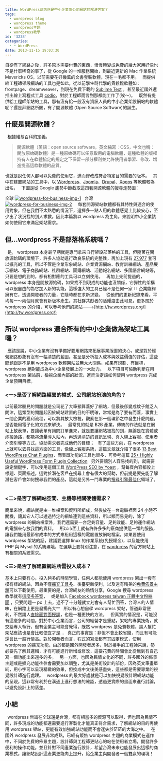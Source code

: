 ```yaml
---
title: WordPress部落格是中小企業架公司網站的解決方案？
tags:
  - wordpress blog
  - wordpress theme
  - wordpress主題
  - wordpress教學
id: '3238'
categories:
  - - WordPress
date: 2013-11-15 19:03:30
---
```


自從有了網路之後，許多原本需要付費的東西，慢慢轉變成免費的給大家用好像也不是什麼稀奇的事了，從 Google 的一堆服務開始，到最近更新的 Mac 作業系統 Mavericks OS，以前需要花好幾萬的文書套裝軟體，現在一毛都不用。   而提供給工程師架設網站的工具也是如此，從以前學生時代學的貴鬆鬆軟體如： frontpage、dreamweaver，到現在免費下載的 [Sublime Text](http://www.sublimetext.com/2) ，甚至最近國外還推出線上寫程式工具 [codio](https://codio.com/)，對於工程師而言到那都能工作了(唉～)。   既然有提供給工程師架站的工具，那有沒有給一般沒有資訊人員的中小企業架設網站的軟體呢？還是拜網路所賜，有了開源軟體 (Open Source Software)的誕生。  

## 什麼是開源軟體？

  根據維基百科的定義，

> 開源軟體（英語：open source software，英文縮寫：OSS，中文也稱：開放原始碼軟體）是一種原始碼可以任意取用的電腦軟體，這種軟體的版權持有人在軟體協定的規定之下保留一部分權利並允許使用者學習、修改、增進提高這款軟體的品質。

也就是說任何人都可以免費的使用它，進而修改成符合特定目的需要的版本。   其中在建置網站的工具中，以 [Wordpress](http://tw.wordpress.org/)、[Joomla](http://www.joomla.org.tw/)、[Drupal](http://drupaltaiwan.org/)、[Xoops](http://xoops.tnc.edu.tw/) 等軟體較為出名，   下圖是從 Google 趨勢中節截取這四套開源軟體的搜尋走勢圖：
<!-- more -->
全球 [![wordpress-for-business-img-1](https://oberonlai.blog/wp-content/uploads/2013/11/wordpress-for-business-img-1.jpg)](https://oberonlai.blog/wp-content/uploads/2013/11/wordpress-for-business-img-1.jpg)   台灣 [![wordpress-for-business-img-2](https://oberonlai.blog/wp-content/uploads/2013/11/wordpress-for-business-img-2.jpg)](https://oberonlai.blog/wp-content/uploads/2013/11/wordpress-for-business-img-2.jpg)     每套開源架站軟體都有其特性與適合的使用對象，但在我們不太熟悉的情況下，選擇多一點人用的軟體感覺上比較安心，至少出了狀況找的到人求救，因此本篇將以 wordpress 為主角，來說明中小企業該如何使用它來滿足架站需求。  

## 但...wordpress 不是部落格系統嗎？

  是， wordpress 本身最早期就是專門拿來自行架設部落格的工具，但隨著在開放源始碼的環境下，許多人協助進行改良系統的完整性，再加上現有 [27,977](http://wordpress.org/plugins/) 套可以擴充的工具，所以不管是企業形象網站、企業資源網站、教育訓練網站、產品展示網站、電子商務網站、社群網站、團購網站、活動報名網站、多國語言網站等，只要是想的到的，都有相對應的工具可以立刻使用。   再加上先前提過的， wordpress 本身是開放源始碼，如果找不到現成的功能也沒關係，它彈性的架構可以很自由的為它加入新的功能，這樣強大的工具已經不是任何一家 IT 企業能夠擁有它，透過開發者的力量，它隨時都在求新求變。   從他們的更新紀錄來看，平均每一～兩個月就會有新版本產生，其社群共獻者的活耀度由此可見，更多關於 wordpress 的介紹，可以參考他們的網站--->[http://tw.wordpress.org/](http://tw.wordpress.org/)  

## 所以 wordpress 適合所有的中小企業做為架站工具囉？

  應該是說，中小企業有沒有準備好要用網路來拓展事業版圖的決心，或是對於經營網路形象有沒有一幅清楚的藍圖，甚至是分析投入成本與效益價值的評估，這些問題跟是不是用 wordpress 軟體架站並無太大關係，如果有規劃、有目標， wordpress 絕對能成為中小企業發展上的一大助力。   以下項目可協助判斷在用 wordpress 架站前，檢視企業內部的狀況，進而決定該如何使用 wordpress 完成企業預期目標。  

### <一>是否了解網路經營的模式、公司網站扮演的角色？

以前最常聽見的問題就是公司花了大筆預算蓋好了網站，但最後卻變成蚊子館乏人問津，這類型的問題起因於網站建置的目的不明確，常常是為了要有而蓋，事實上一間企業的獲利流程，可以將其放大檢視，觀察在那一個環節之中發生什麼問題，是否能用電子化的方式來解決。   最常見的就是 B2B 產業，傳統的作法就是在網站上放表單，要讓表單有詢問訂單進來，就是要讓網站被找的到，無論是在實體或虛擬通路，都能將流量導入站內，再透過清楚的資訊呈現、真人線上客服、使用者介面引導等方式，協助需求者完成他們的目標；   有了這些方向，在 wordpress 上就可以去尋找這方面的工具，像線上客服系統，這篇文章就介紹了很多 [13 Best WordPress Chat Plugins](http://www.smashingapps.com/2013/05/31/13-best-wordpress-chat-plugins.html "Permanent Link to 13 Best WordPress Chat Plugins")，而表單功能的工具也很多，可參考這篇 [25+ Highly Useful WordPress Form Plugin Collection](http://www.tripwiremagazine.com/2013/06/wordpress-form-plugin-collection.html)   另外要讓別人容易找的到，就需要設定關鍵字，可以使用這個工具 [WordPress SEO by Yoast](http://wordpress.org/plugins/wordpress-seo/) ，幫每頁內容都設上標題、頁面描述，這對於潛在客戶在搜尋上會有很大的幫助，但前提是要先能了解潛在客戶會如何搜尋我們的產品，這就是另外一門專業的[搜尋引擎最佳化](http://goo.gl/Q7Oizl)領域了。  

### <二>是否了解網站空間、主機等相關硬體需求？

簡單來說，網站就是由一堆檔案和資料所組成，然後放在一台電腦裡面 24 小時不關機，讓其它人可以透過特定的網址連到這些資料，所以顯而易見的，除了 wordpress 的網站檔案外，我們還需要一台足夠容量、足夠效能、足夠運作網站的電腦來存放我們的資料。   所以市面上就有許許多多的廠商提供這一類的服務，讓我們能用最節省成本的方式來租用這樣的電腦置放網站檔案，如果要使用 wordpress 架站的話，建議要選擇 linux 的作業系統(免授權金)，以及能使用 PHP 與 Mysql 的系統環境，在選購上要特別注意，在 [wordpress](http://tw.wordpress.org/) 的官方網站上有相關的系統需求。  

### <三>是否了解建置網站所需投入成本？

基本上只要有心，投入夠多的時間學習，任何人都能使用 wordpress 架出一套有模有樣的網站，因為不僅[擴充工具多](http://wordpress.org/plugins/)、後臺更新便利，以及還有精美的[免費佈景主題](http://wordpress.org/themes/)可以下載使用，最重要的是，台灣網友的熱情分享，Google 搜尋 wordpress 教學就有[這麼多答案](http://goo.gl/2n2vjS)，   或是加入 [Facebook wordpress taiwan 正體中文粉絲團](https://www.facebook.com/groups/wordpresstw/) ，只要問題一 po 上去，過不了十分鐘就立刻會有人幫忙回答，台灣人的人情味，在網路上更是發揚光大^^   所以有心想自學 wordpress 架站，管道非常便利，不然請人[直接面對面授課](https://oberonlai.blog/contact/)，也是一種更快的方法。   但真實的情況是，可能沒有這麼多的時間，對於中小企業而言，公司的經營才是重點，架站的專業技術，就交給專人執行，但有企業主可能會覺得，既然 wordpress 是免費軟體，請人幫忙架站應該也是會比較便宜才是...   真正的事實是：非但不會比較省錢，而且有可能還會比一般行情高。對於開發者而言，程式的寫法都有其固定模式，使用 wordpress 的擴充功能，由於都是國外開發者居多，對於接手的工程師來說，勢必要先了解其邏輯，才有可能進行新增或修改，這要花費的時間會比從無到有自己寫一個功能出來還多的多。   另一方面，也因為民情文化的不同，許多國外的佈景主題或是擴充功能往往會需要加以調整，尤其是美術設計的部份，因為英文筆畫單純，用小字可以呈現精緻的效果，但換成中文後美感盡失，這些都是需要專業的視覺設計師進行處理。   wordpress 的最大好處就是可以加快視覺設計跟網站功能的呈現，這非常有利於在溝通上進行想法的確認，透過更實際的畫面來進行討論，以避免設計上的落差。  

## 小結

  wordpress 無論在全球還是台灣，都有相當多的資源可以取得，但也因為民情不同，許多現成的功能都還需要進行客製化才能真正符合需求，了解網站的目的再使用 wordpress 架站，更能有效加強網站功能而不會迷失於茫茫的大海之中。   在國外 wordpress 發展非常成熟，已經有販售 wordpress 主題的商業模式在運作中，不同於免費的佈景主題，設計師與工程師更貼心的站在使用者立場，開發許多便利的操作功能，並且針對不同產業進行設計，希望台灣未來也能發展出這樣的商業模式，讓網站設計這產業更能向上提升，給企業主與開發者一個雙贏的環境！